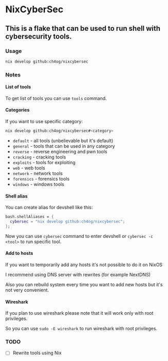 # NixCyberSec

## This is a flake that can be used to run shell with cybersecurity tools.

### Usage

```bash
nix develop github:ch4og/nixcybersec
```

### Notes

#### List of tools

To get list of tools you can use `tools` command.

#### Categories

If you want to use specific category:

```bash
nix develop github:ch4og/nixcybersec#<category>
```

- `default` - all tools (unbelievable but it's default)
- `general` - tools that can be used in any category
- `reverse` - reverse engineering and pwn tools
- `cracking` - cracking tools
- `exploits` - tools for exploiting
- `web` - web tools
- `network` - network tools
- `forensics` - forensics tools
- `windows` - windows tools

#### Shell alias

You can create alias for devshell like this:

```nix
bash.shellAliases = {
  cybersec = "nix develop github:ch4og/nixcybersec";
};
```

Now you can use `cybersec` command to enter devshell or `cybersec -c <tool>` to
run specific tool.

#### Add to hosts

If you want to temporarily add any hosts it's not possible to do it on NixOS

I recommend using DNS server with rewrites (for example NextDNS)

Also you can rebuild system every time you want to add new hosts but it's not
very convenient.

#### Wireshark

If you plan to use wireshark please note that it will work only with root
privileges.

So you can use `sudo -E wireshark` to run wireshark with root privileges.

### TODO

- [ ] Rewrite tools using Nix
